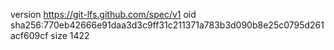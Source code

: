 version https://git-lfs.github.com/spec/v1
oid sha256:770eb42666e91daa3d3c9ff31c211371a783b3d090b8e25c0795d261acf609cf
size 1422
